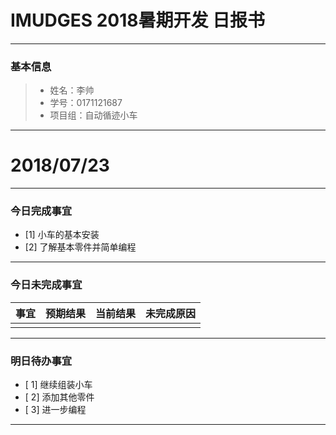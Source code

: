 # IMUDGES 2018暑期开发 日报书
-------


### 基本信息
> * 姓名：李帅
> * 学号：0171121687
> * 项目组：自动循迹小车

-------


# 2018/07/23

-------

### 今日完成事宜
- [1]  小车的基本安装
- [2]  了解基本零件并简单编程

-----
### 今日未完成事宜


| 事宜     |预期结果| 当前结果  | 未完成原因   | 
| --------   | -----:  | -----:  | :----:  |
|    |   |   |   |


------
### 明日待办事宜
- [ 1] 继续组装小车
- [ 2] 添加其他零件
- [ 3] 进一步编程
-------
